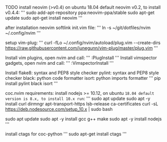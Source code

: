TODO
install neovim (>v0.4)
on ubuntu 18.04 default neovim v0.2, to install v0.4.4:
'''
sudo add-apt-repository ppa:neovim-ppa/stable
sudo apt-get update
sudo apt-get install neovim
'''

after installation neovim softlink init.vim file:
'''
ln -s ~/git/dotfiles/nvim ~/.config/nvim
'''

setup vim-plug:
'''
curl -fLo ~/.config/nvim/autoload/plug.vim --create-dirs \
 https://raw.githubusercontent.com/junegunn/vim-plug/master/plug.vim
'''

Install vim plugins, open nvim and call:
'''
:PlugInstall
'''
Install vimspector gadgets, open nvim and call:
'''
:VimspectorInstall
'''

Install
flake8: syntax and PEP8 style checker
pylint: syntax and PEP8 style checker
black: python code formatter
isort: python imports formatter
'''
pip install pylint black isort
'''

coc.nvim requirements:
install nodejs >= 10.12, on ubuntu `18.04 default version is 8.x, to install 10.x run`:
'''
sudo apt update
sudo apt -y install curl dirmngr apt-transport-https lsb-release ca-certificates
curl -sL https://deb.nodesource.com/setup_10.x | sudo bash

sudo apt update
sudo apt -y install gcc g++ make
sudo apt -y install nodejs
'''

install ctags for coc-python
'''
sudo apt-get install ctags
'''
